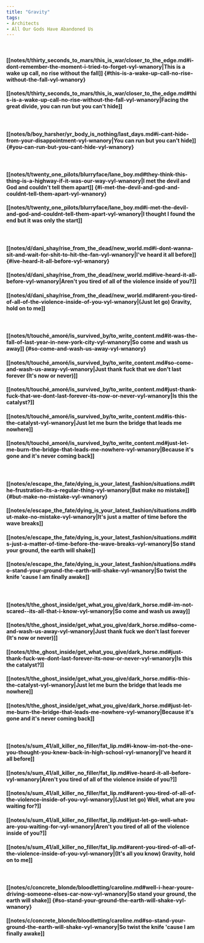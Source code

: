 ```yaml
---
title: "Gravity"
tags:
- Architects
- All Our Gods Have Abandoned Us
---
```

&nbsp;
#### [[notes/t/thirty_seconds_to_mars/this_is_war/closer_to_the_edge.md#i-dont-remember-the-moment-i-tried-to-forget-vyl-wnanory|This is a wake up call, no rise without the fall]] {#this-is-a-wake-up-call-no-rise-without-the-fall-vyl-wnanory}
#### [[notes/t/thirty_seconds_to_mars/this_is_war/closer_to_the_edge.md#this-is-a-wake-up-call-no-rise-without-the-fall-vyl-wnanory|Facing the great divide, you can run but you can't hide]]
&nbsp;
#### [[notes/b/boy_harsher/yr_body_is_nothing/last_days.md#i-cant-hide-from-your-disappointment-vyl-wnanory|You can run but you can't hide]] {#you-can-run-but-you-cant-hide-vyl-wnanory}
&nbsp;
#### [[notes/t/twenty_one_pilots/blurryface/lane_boy.md#they-think-this-thing-is-a-highway-if-it-was-our-way-vyl-wnanory|I met the devil and God and couldn't tell them apart]] {#i-met-the-devil-and-god-and-couldnt-tell-them-apart-vyl-wnanory}
#### [[notes/t/twenty_one_pilots/blurryface/lane_boy.md#i-met-the-devil-and-god-and-couldnt-tell-them-apart-vyl-wnanory|I thought I found the end but it was only the start]]
&nbsp;
#### [[notes/d/dani_shay/rise_from_the_dead/new_world.md#i-dont-wanna-sit-and-wait-for-shit-to-hit-the-fan-vyl-wnanory|I've heard it all before]] {#ive-heard-it-all-before-vyl-wnanory}
#### [[notes/d/dani_shay/rise_from_the_dead/new_world.md#ive-heard-it-all-before-vyl-wnanory|Aren't you tired of all of the violence inside of you?]]
#### [[notes/d/dani_shay/rise_from_the_dead/new_world.md#arent-you-tired-of-all-of-the-violence-inside-of-you-vyl-wnanory|(Just let go) Gravity, hold on to me]]
&nbsp;
#### [[notes/t/touché_amoré/is_survived_by/to_write_content.md#it-was-the-fall-of-last-year-in-new-york-city-vyl-wnanory|So come and wash us away]] {#so-come-and-wash-us-away-vyl-wnanory}
#### [[notes/t/touché_amoré/is_survived_by/to_write_content.md#so-come-and-wash-us-away-vyl-wnanory|Just thank fuck that we don't last forever (It's now or never)]]
#### [[notes/t/touché_amoré/is_survived_by/to_write_content.md#just-thank-fuck-that-we-dont-last-forever-its-now-or-never-vyl-wnanory|Is this the catalyst?]]
#### [[notes/t/touché_amoré/is_survived_by/to_write_content.md#is-this-the-catalyst-vyl-wnanory|Just let me burn the bridge that leads me nowhere]]
#### [[notes/t/touché_amoré/is_survived_by/to_write_content.md#just-let-me-burn-the-bridge-that-leads-me-nowhere-vyl-wnanory|Because it's gone and it's never coming back]]
&nbsp;
#### [[notes/e/escape_the_fate/dying_is_your_latest_fashion/situations.md#the-frustration-its-a-regular-thing-vyl-wnanory|But make no mistake]] {#but-make-no-mistake-vyl-wnanory}
#### [[notes/e/escape_the_fate/dying_is_your_latest_fashion/situations.md#but-make-no-mistake-vyl-wnanory|It's just a matter of time before the wave breaks]]
#### [[notes/e/escape_the_fate/dying_is_your_latest_fashion/situations.md#its-just-a-matter-of-time-before-the-wave-breaks-vyl-wnanory|So stand your ground, the earth will shake]]
#### [[notes/e/escape_the_fate/dying_is_your_latest_fashion/situations.md#so-stand-your-ground-the-earth-will-shake-vyl-wnanory|So twist the knife 'cause I am finally awake]]
&nbsp;
#### [[notes/t/the_ghost_inside/get_what_you_give/dark_horse.md#-im-not-scared--its-all-that-i-know-vyl-wnanory|So come and wash us away]]
#### [[notes/t/the_ghost_inside/get_what_you_give/dark_horse.md#so-come-and-wash-us-away-vyl-wnanory|Just thank fuck we don't last forever (It's now or never)]]
#### [[notes/t/the_ghost_inside/get_what_you_give/dark_horse.md#just-thank-fuck-we-dont-last-forever-its-now-or-never-vyl-wnanory|Is this the catalyst?]]
#### [[notes/t/the_ghost_inside/get_what_you_give/dark_horse.md#is-this-the-catalyst-vyl-wnanory|Just let me burn the bridge that leads me nowhere]]
#### [[notes/t/the_ghost_inside/get_what_you_give/dark_horse.md#just-let-me-burn-the-bridge-that-leads-me-nowhere-vyl-wnanory|Because it's gone and it's never coming back]]
&nbsp;
#### [[notes/s/sum_41/all_killer_no_filler/fat_lip.md#i-know-im-not-the-one-you-thought-you-knew-back-in-high-school-vyl-wnanory|I've heard it all before]]
#### [[notes/s/sum_41/all_killer_no_filler/fat_lip.md#ive-heard-it-all-before-vyl-wnanory|Aren't you tired of all of the violence inside of you?]]
#### [[notes/s/sum_41/all_killer_no_filler/fat_lip.md#arent-you-tired-of-all-of-the-violence-inside-of-you-vyl-wnanory|(Just let go) Well, what are you waiting for?]]
#### [[notes/s/sum_41/all_killer_no_filler/fat_lip.md#just-let-go-well-what-are-you-waiting-for-vyl-wnanory|Aren't you tired of all of the violence inside of you?]]
#### [[notes/s/sum_41/all_killer_no_filler/fat_lip.md#arent-you-tired-of-all-of-the-violence-inside-of-you-vyl-wnanory|(It's all you know) Gravity, hold on to me]]
&nbsp;
#### [[notes/c/concrete_blonde/bloodletting/caroline.md#well-i-hear-youre-driving-someone-elses-car-now-vyl-wnanory|So stand your ground, the earth will shake]] {#so-stand-your-ground-the-earth-will-shake-vyl-wnanory}
#### [[notes/c/concrete_blonde/bloodletting/caroline.md#so-stand-your-ground-the-earth-will-shake-vyl-wnanory|So twist the knife 'cause I am finally awake]]
